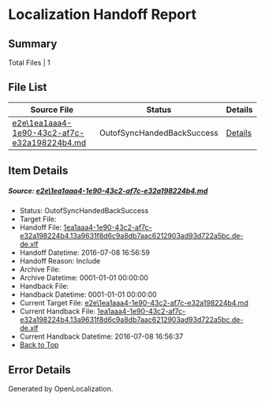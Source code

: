 # <a name='report-top'></a> Localization Handoff Report

## Summary
 Total Files | 1

## File List
 Source File | Status | Details 
 ----------- | ------ | ------- 
 [e2e\1ea1aaa4-1e90-43c2-af7c-e32a198224b4.md](https://github.com/OpenLocalizationTestOrg/oltest/blob/a6767e79197e9c4d4cc38c0d52a23480cc4a2ace/e2e/1ea1aaa4-1e90-43c2-af7c-e32a198224b4.md) | OutofSyncHandedBackSuccess | [Details](#9a13ecd3d044241297a72f740009bdf7853e0af41)

## Item Details
##### <a name='9a13ecd3d044241297a72f740009bdf7853e0af41'></a> Source: [e2e\1ea1aaa4-1e90-43c2-af7c-e32a198224b4.md](https://github.com/OpenLocalizationTestOrg/oltest/blob/a6767e79197e9c4d4cc38c0d52a23480cc4a2ace/e2e/1ea1aaa4-1e90-43c2-af7c-e32a198224b4.md)
* Status: OutofSyncHandedBackSuccess
* Target File: 
* Handoff File: [1ea1aaa4-1e90-43c2-af7c-e32a198224b4.13a9631f8d6c9a8db7aac6212903ad93d722a5bc.de-de.xlf](https://github.com/OpenLocalizationTestOrg/olhandoff-e2e/blob/60839ac80e149f0eebce78fdc2142e1dcde9f421/ol-handoff/OpenLocalizationTestOrg/oltest-dede-fly/ci/ht/1ea1aaa4-1e90-43c2-af7c-e32a198224b4.13a9631f8d6c9a8db7aac6212903ad93d722a5bc.de-de.xlf)
* Handoff Datetime: 2016-07-08 16:56:59
* Handoff Reason: Include
* Archive File: 
* Archive Datetime: 0001-01-01 00:00:00
* Handback File: 
* Handback Datetime: 0001-01-01 00:00:00
* Current Target File: [e2e\1ea1aaa4-1e90-43c2-af7c-e32a198224b4.md](https://github.com/OpenLocalizationTestOrg/oltest-dede-fly/blob/e1e7055dc49114f5b5fd05d646c32ed29dae4931/e2e/1ea1aaa4-1e90-43c2-af7c-e32a198224b4.md)
* Current Handback File: [1ea1aaa4-1e90-43c2-af7c-e32a198224b4.13a9631f8d6c9a8db7aac6212903ad93d722a5bc.de-de.xlf](https://github.com/OpenLocalizationTestOrg/olhandback-e2e/blob/c4332c5ef9adfb86c5935f6f755416a363cd0c0d/ol-handback/OpenLocalizationTestOrg/oltest-dede-fly/ci/ht/1ea1aaa4-1e90-43c2-af7c-e32a198224b4.13a9631f8d6c9a8db7aac6212903ad93d722a5bc.de-de.xlf)
* Current Handback Datetime: 2016-07-08 16:56:37
* [Back to Top](#report-top)


## Error Details

Generated by OpenLocalization.
